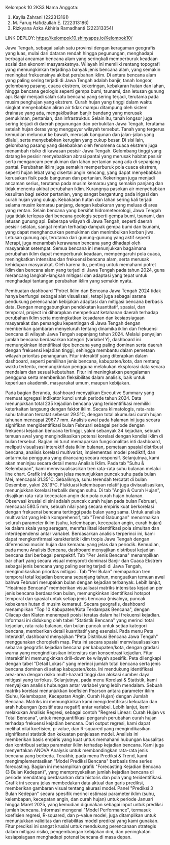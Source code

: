 Kelompok 10
2KS3
Nama Anggota:
1. Kaylla Zahrani (222313161)
2. M. Faruq Hafidzullah E. (222313186)
3. Rizkyana Azka Akhiria Ramadhanti (222313354)

LINK DEPLOY: https://kelompok10.shinyapps.io/Kelompok10/

Jawa Tengah, sebagai salah satu provinsi dengan keragaman geografis yang luas, mulai dari dataran rendah hingga pegunungan, menghadapi berbagai ancaman bencana alam yang seringkali memperburuk keadaan sosial dan ekonomi masyarakatnya. 
Wilayah ini memiliki rentang topografi yang memungkinkan terjadinya banyak jenis bencana alam, yang semakin meningkat frekuensinya akibat perubahan iklim. Di antara bencana alam yang paling sering terjadi di Jawa Tengah adalah banjir, 
tanah longsor, gelombang pasang, cuaca ekstrem, kekeringan, kebakaran hutan dan lahan, hingga bencana geologis seperti gempa bumi, tsunami, dan letusan gunung api.
Banjir menjadi salah satu bencana yang sering terjadi, terutama pada musim penghujan yang ekstrem. Curah hujan yang tinggi dalam waktu singkat menyebabkan aliran air tidak mampu ditampung oleh sistem drainase yang ada, mengakibatkan 
banjir bandang yang merusak pemukiman, pertanian, dan infrastruktur. Selain itu, tanah longsor juga sering terjadi di daerah pegunungan dan perbukitan Jawa Tengah, terutama setelah hujan deras yang mengguyur wilayah tersebut. 
Tanah yang tergerus kemudian meluncur ke bawah, merusak bangunan dan jalan-jalan yang dilalui, serta menyebabkan kerugian yang cukup besar.
Di sisi lain, gelombang pasang yang disebabkan oleh fenomena cuaca ekstrem juga menambah risiko di kawasan pesisir Jawa Tengah. Gelombang tinggi yang datang ke pesisir menyebabkan abrasi pantai yang merusak habitat pesisir serta mengancam 
pemukiman dan lahan pertanian yang ada di sepanjang pantai. Perubahan iklim juga semakin memperburuk pola cuaca ekstrem, seperti hujan lebat yang disertai angin kencang, yang dapat menyebabkan kerusakan fisik pada bangunan dan pertanian.
Kekeringan juga menjadi ancaman serius, terutama pada musim kemarau yang semakin panjang dan tidak menentu akibat perubahan iklim. Kurangnya pasokan air menyebabkan kesulitan bagi sektor pertanian, yang sangat bergantung pada irigasi dan 
curah hujan yang cukup. Kebakaran hutan dan lahan sering kali terjadi selama musim kemarau panjang, dengan kebakaran yang meluas di area yang rentan. Selain bencana yang bersifat hidrometeorologi, Jawa Tengah juga tidak terlepas dari bencana 
geologis seperti gempa bumi, tsunami, dan letusan gunung api. Beberapa wilayah di Jawa Tengah, seperti daerah pesisir selatan, sangat rentan terhadap dampak gempa bumi dan tsunami, yang dapat menghancurkan pemukiman dan menimbulkan korban jiwa. 
Letusan gunung api, terutama dari gunung-gunung yang aktif seperti Merapi, juga menambah kerawanan bencana yang dihadapi oleh masyarakat setempat.
Semua bencana ini menunjukkan bagaimana perubahan iklim dapat memperburuk keadaan, mempengaruhi pola cuaca, meningkatkan intensitas dan frekuensi bencana alam, serta merusak kehidupan masyarakat. Oleh karena itu, penting untuk memahami potret iklim 
dan bencana alam yang terjadi di Jawa Tengah pada tahun 2024, guna merancang langkah-langkah mitigasi dan adaptasi yang tepat untuk menghadapi tantangan perubahan iklim yang semakin nyata.

Pembuatan dashboard “Potret Iklim dan Bencana Jawa Tengah 2024 tidak hanya berfungsi sebagai alat visualisasi, tetapi juga sebagai sarana pendukung perencanaan kebijakan adaptasi dan mitigasi bencana berbasis data. Dengan menggabungkan pendekatan kuantitatif, 
spasial, dan temporal, project ini diharapkan memperkuat ketahanan daerah terhadap perubahan iklim serta meningkatkan kesadaran dan kesiapsiagaan masyarakat dan pemangku kepentingan di Jawa Tengah dengan memberikan gambaran menyeluruh tentang dinamika iklim dan 
frekuensi bencana di wilayah Jawa Tengah sepanjang tahun 2024. Melalui penyajian jumlah bencana berdasarkan kategori (variabel Y), dashboard ini memungkinkan identifikasi tipe bencana yang paling dominan serta daerah dengan frekuensi kejadian tinggi, 
sehingga membantu dalam pemetaan wilayah prioritas penanganan.
Fitur interaktif yang diterapkan dalam dashboard, seperti pemilihan jenis bencana, kabupaten/kota, dan rentang waktu tertentu, memungkinkan pengguna melakukan eksplorasi data secara mendalam dan sesuai kebutuhan. Fitur ini meningkatkan pengalaman pengguna serta 
memberikan fleksibilitas dalam analisis, baik untuk keperluan akademik, masyarakat umum, maupun kebijakan.

Pada bagian Beranda, dashboard menyajikan Executive Summary yang memuat agregasi indikator kunci untuk periode tahun 2024. Data menunjukkan total 235 kejadian bencana yang teridentifikasi memiliki keterkaitan langsung dengan faktor iklim. Secara klimatologis, rata-rata suhu tahunan tercatat sebesar 29.5°C, dengan total akumulasi curah hujan tahunan mencapai 2967.7 mm. Analisis awal pada halaman ini juga secara signifikan mengidentifikasi bulan Februari sebagai periode dengan frekuensi kejadian bencana tertinggi, yakni sebanyak 34 kejadian, sebuah temuan awal yang mengindikasikan potensi korelasi dengan kondisi iklim di bulan tersebut. Bagian ini turut memaparkan fungsionalitas inti dashboard, meliputi visualisasi interaktif data iklim bulanan, pemetaan spasial distribusi bencana, analisis korelasi multivariat, implementasi model prediktif, dan antarmuka pengguna yang dirancang secara responsif.
Selanjutnya, kami akan meninjau secara detail menu Analisis Iklim. Pada tab "Suhu & Kelembapan", kami memvisualisasikan tren rata-rata suhu bulanan melalui line chart. Grafik ini dengan jelas menunjukkan puncak suhu pada bulan Mei, mencapai 31.35°C. Sebaliknya, suhu terendah tercatat di bulan Desember, yakni 28.19°C. Fluktuasi kelembapan relatif juga divisualisasikan, menunjukkan korelasi terbalik dengan suhu. Di tab "Angin & Curah Hujan", disajikan rata-rata kecepatan angin dan pola curah hujan bulanan. Observasi krusial di sini adalah puncak curah hujan pada bulan Februari, mencapai 580.5 mm, sebuah nilai yang secara empiris kuat berkorelasi dengan frekuensi bencana tertinggi pada bulan yang sama. Untuk analisis multivariat yang lebih komprehensif, tab "Trend Gabungan" menormalkan seluruh parameter iklim (suhu, kelembapan, kecepatan angin, curah hujan) ke dalam skala yang seragam, memfasilitasi identifikasi pola simultan dan interdependensi antar variabel. Berdasarkan analisis terperinci ini, kami dapat mengkonfirmasi karakteristik iklim tropis Jawa Tengah dengan diferensiasi musim hujan dan kemarau yang jelas dan periodik.
Kemudian, pada menu Analisis Bencana, dashboard menyajikan distribusi kejadian bencana dari berbagai perspektif. Tab "Per Jenis Bencana" menampilkan bar chart yang secara visual menyoroti dominasi Banjir dan Cuaca Ekstrem sebagai jenis bencana yang paling sering terjadi di Jawa Tengah, mengindikasikan prioritas mitigasi. Tab "Per Bulan" memaparkan tren temporal total kejadian bencana sepanjang tahun, menguatkan temuan awal bahwa Februari merupakan bulan dengan kejadian terbanyak. Lebih lanjut, "Heatmap Bencana" memberikan visualisasi matriks intensitas kejadian per jenis bencana berdasarkan bulan, memungkinkan identifikasi hotspot temporal dan spasial untuk setiap jenis bencana (misalnya, puncak kebakaran hutan di musim kemarau). Secara geografis, dashboard menampilkan "Top 10 Kabupaten/Kota Terdampak Bencana", dengan Cilacap dan Klaten menempati posisi teratas dalam hal frekuensi kejadian. Informasi ini didukung oleh tabel "Statistik Bencana" yang merinci total kejadian, rata-rata bulanan, dan bulan puncak untuk setiap kategori bencana, memberikan detail kuantitatif yang esensial.
Pada menu Peta Interaktif, dashboard menyajikan "Peta Distribusi Bencana Jawa Tengah" menggunakan choropleth map. Peta ini secara spasial memvisualisasikan sebaran geografis kejadian bencana per kabupaten/kota, dengan gradasi warna yang mengindikasikan intensitas dan konsentrasi kejadian. Fitur interaktif ini memungkinkan drill-down ke wilayah spesifik. Peta dilengkapi dengan tabel "Detail Lokasi" yang merinci jumlah total bencana serta jenis bencana dominan di setiap kabupaten/kota. Ini mendukung identifikasi area-area dengan risiko multi-hazard tinggi dan alokasi sumber daya mitigasi yang terfokus.
Selanjutnya, pada menu Korelasi & Statistik, kami menyajikan analisis hubungan antar variabel yang lebih mendalam. Sebuah matriks korelasi menunjukkan koefisien Pearson antara parameter iklim (Suhu, Kelembapan, Kecepatan Angin, Curah Hujan) dengan Jumlah Bencana. Matriks ini memungkinkan kami mengidentifikasi kekuatan dan arah hubungan (positif atau negatif) antar variabel. Lebih lanjut, kami melakukan Analisis Regresi, sebagai contoh "Regresi Linear: Curah Hujan vs Total Bencana", untuk menguantifikasi pengaruh perubahan curah hujan terhadap frekuensi kejadian bencana. Dari output regresi, kami dapat melihat nilai koefisien, p-value, dan R-squared yang mengindikasikan signifikansi statistik dan kekuatan penjelasan model. Analisis ini memberikan basis empiris yang kuat untuk memahami hubungan kausalitas dan kontribusi setiap parameter iklim terhadap kejadian bencana. Kami juga menyertakan ANOVA Analysis untuk membandingkan rata-rata jenis bencana yang berbeda.
Terakhir, pada menu Prediksi & Trend, kami mengimplementasikan "Model Prediksi Bencana" berbasis time series forecasting. Bagian ini menampilkan grafik "Forecasting Kejadian Bencana (3 Bulan Kedepan)", yang memproyeksikan jumlah kejadian bencana di periode mendatang berdasarkan data historis dan pola yang teridentifikasi. Grafik ini secara jelas membedakan data aktual dan garis prediksi, memberikan gambaran visual tentang akurasi model. Panel "Prediksi 3 Bulan Kedepan" secara spesifik merinci estimasi parameter iklim (suhu, kelembapan, kecepatan angin, dan curah hujan) untuk periode Januari hingga Maret 2025, yang kemudian digunakan sebagai input untuk prediksi jumlah bencana. Informasi mengenai "Model Performance", termasuk koefisien regresi, R-squared, dan p-value model, juga ditampilkan untuk menunjukkan validitas dan reliabilitas model prediksi yang kami gunakan. Fitur prediksi ini sangat krusial untuk mendukung perencanaan strategis dalam mitigasi risiko, pengembangan kebijakan dini, dan peningkatan kesiapsiagaan menghadapi potensi bencana di masa depan.


